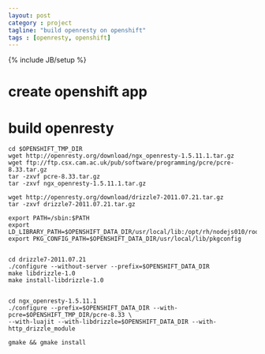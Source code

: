 ```yaml
---
layout: post
category : project
tagline: "build openresty on openshift"
tags : [openresty, openshift]
---
```

{% include JB/setup %}

# create openshift app
> 

# build openresty


    cd $OPENSHIFT_TMP_DIR
    wget http://openresty.org/download/ngx_openresty-1.5.11.1.tar.gz
    wget ftp://ftp.csx.cam.ac.uk/pub/software/programming/pcre/pcre-8.33.tar.gz
    tar -zxvf pcre-8.33.tar.gz 
    tar -zxvf ngx_openresty-1.5.11.1.tar.gz 
    
    wget http://openresty.org/download/drizzle7-2011.07.21.tar.gz
    tar -zxvf drizzle7-2011.07.21.tar.gz

    export PATH=/sbin:$PATH
    export LD_LIBRARY_PATH=$OPENSHIFT_DATA_DIR/usr/local/lib:/opt/rh/nodejs010/root/usr/lib64:$LD_LIBRARY_PATH
    export PKG_CONFIG_PATH=$OPENSHIFT_DATA_DIR/usr/local/lib/pkgconfig

    
    cd drizzle7-2011.07.21
    ./configure --without-server --prefix=$OPENSHIFT_DATA_DIR
    make libdrizzle-1.0
    make install-libdrizzle-1.0
    

    cd ngx_openresty-1.5.11.1
    ./configure --prefix=$OPENSHIFT_DATA_DIR --with-pcre=$OPENSHIFT_TMP_DIR/pcre-8.33 \
    --with-luajit --with-libdrizzle=$OPENSHIFT_DATA_DIR --with-http_drizzle_module
    
    gmake && gmake install
    
    
